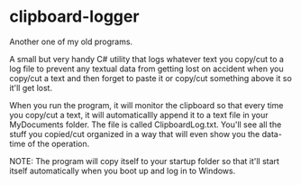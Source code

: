 # clipboard-logger

Another one of my old programs.

A small but very handy C# utility that logs whatever text you copy/cut to a log file to prevent any textual data from getting lost on accident when you copy/cut a text and then forget to paste it or copy/cut something above it so it'll get lost.

When you run the program, it will monitor the clipboard so that every time you copy/cut a text, it will automaticallly append it to a text file in your MyDocuments folder. The file is called ClipboardLog.txt. You'll see all the stuff you copied/cut organized in a way that will even show you the data-time of the operation.

NOTE: The program will copy itself to your startup folder so that it'll start itself automatically when you
boot up and log in to Windows.
